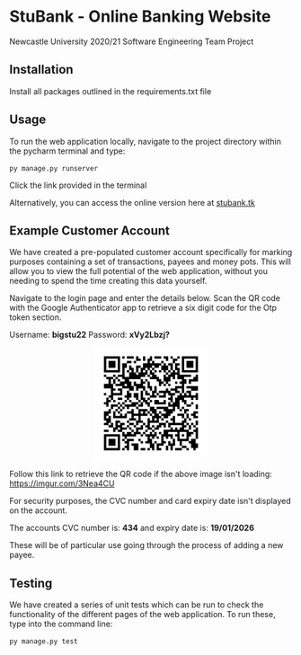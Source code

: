 # StuBank - Online Banking Website  

Newcastle University 2020/21 Software Engineering Team Project

## Installation
Install all packages outlined in the requirements.txt file

## Usage
To run the web application locally, navigate to the project directory within the pycharm terminal and type:
```commandline
py manage.py runserver
```
Click the link provided in the terminal

Alternatively, you can access the online version here at [stubank.tk](stubank.tk)

## Example Customer Account
We have created a pre-populated customer account specifically for marking purposes containing a 
set of transactions, payees and money pots. This will allow you to view the full potential of
the web application, without you needing to spend the time creating this data yourself.

Navigate to the login page and enter the details below. Scan the QR code with the Google 
Authenticator app to retrieve a six digit code for the Otp token section.

Username: <b>bigstu22</b> 
Password: <b>xVy2Lbzj?</b> 

<p align="center">
<img src="media/qr_codes/bigstu22.png" width="200" height="200">
</p>

Follow this link to retrieve the QR code if the above image isn't loading:
https://imgur.com/3Nea4CU

For security purposes, the CVC number and card expiry date isn't displayed on the account. 

The accounts CVC number is: <b>434</b> and expiry date is: <b>19/01/2026</b>

These will be of particular use going through the process of adding a new payee.
## Testing
We have created a series of unit tests which can be run to check the functionality of the different pages 
of the web application. To run these, type into the command line:

```commandline
py manage.py test
```



 

